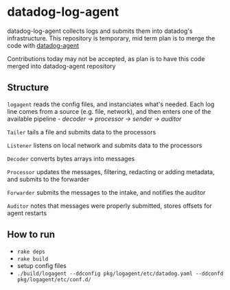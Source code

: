 # datadog-log-agent

datadog-log-agent collects logs and submits them into datadog's infrastructure.
This repository is temporary, mid term plan is to merge the code with [datadog-agent](https://github.com/DataDog/datadog-agent)

Contributions today may not be accepted, as plan is to have this code merged into datadog-agent repository

## Structure

`logagent` reads the config files, and instanciates what's needed.
Each log line comes from a source (e.g. file, network), and then enters one of the available pipeline - _decoder -> processor -> sender -> auditor_

`Tailer` tails a file and submits data to the processors

`Listener` listens on local network and submits data to the processors

`Decoder` converts bytes arrays into messages

`Processor` updates the messages, filtering, redacting or adding metadata, and submits to the forwarder

`Forwarder` submits the messages to the intake, and notifies the auditor

`Auditor` notes that messages were properly submitted, stores offsets for agent restarts

## How to run

- `rake deps`
- `rake build`
- setup config files
- `./build/logagent --ddconfig pkg/logagent/etc/datadog.yaml --ddconfd pkg/logagent/etc/conf.d/`
